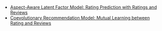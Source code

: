 
 - [Aspect-Aware Latent Factor Model: Rating Prediction with Ratings and Reviews](https://arxiv.org/pdf/1802.07938.pdf)
 - [Coevolutionary Recommendation Model: Mutual Learning between Rating and Reviews](http://delivery.acm.org/10.1145/3190000/3186158/p773-lu.pdf?ip=203.205.141.49&id=3186158&acc=OPEN&key=39FCDE838982416F%2E39FCDE838982416F%2E4D4702B0C3E38B35%2E6D218144511F3437&__acm__=1533992204_c8a1b5930f940cb253b03045fded9bfd)
